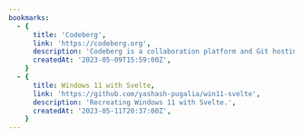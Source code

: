 ```yaml
---
bookmarks:
  - {
      title: 'Codeberg',
      link: 'https://codeberg.org',
      description: 'Codeberg is a collaboration platform and Git hosting for free and open source software, content and projects.',
      createdAt: '2023-05-09T15:59:00Z',
    }
  - {
      title: Windows 11 with Svelte,
      link: 'https://github.com/yashash-pugalia/win11-svelte',
      description: 'Recreating Windows 11 with Svelte.',
      createdAt: '2023-05-11T20:37:00Z',
    }
---
```

